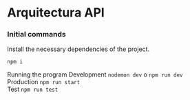 # Arquitectura API

### Initial commands
Install the necessary dependencies of the project.
```
npm i
```
Running the program
Development `nodemon dev` o `npm run dev` <br>
Production `npm run start` <br>
Test `npm run test`
